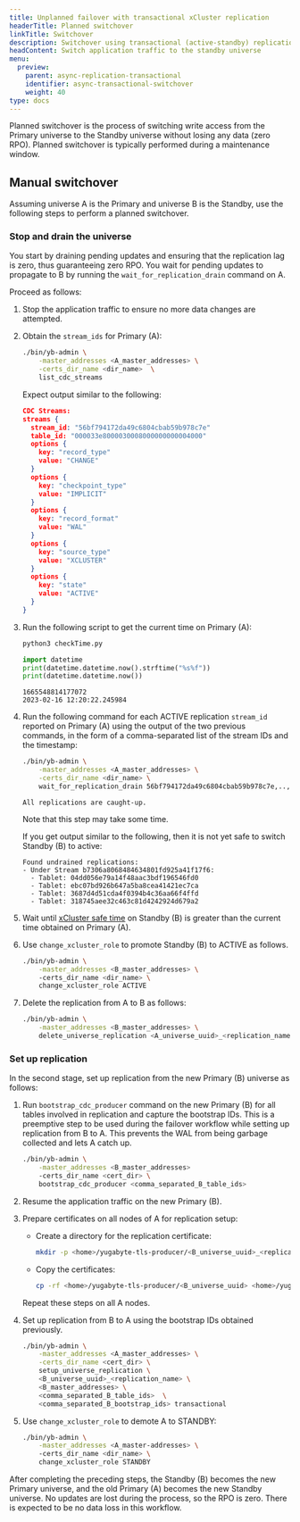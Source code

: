 ```yaml
---
title: Unplanned failover with transactional xCluster replication
headerTitle: Planned switchover
linkTitle: Switchover
description: Switchover using transactional (active-standby) replication between universes
headContent: Switch application traffic to the standby universe
menu:
  preview:
    parent: async-replication-transactional
    identifier: async-transactional-switchover
    weight: 40
type: docs
---
```


Planned switchover is the process of switching write access from the Primary universe to the Standby universe without losing any data (zero RPO). Planned switchover is typically performed during a maintenance window.

## Manual switchover

Assuming universe A is the Primary and universe B is the Standby, use the following steps to perform a planned switchover.

### Stop and drain the universe

You start by draining pending updates and ensuring that the replication lag is zero, thus guaranteeing zero RPO. You wait for pending updates to propagate to B by running the `wait_for_replication_drain` command on A.

Proceed as follows:

1. Stop the application traffic to ensure no more data changes are attempted.

1. Obtain the `stream_ids` for Primary (A):

    ```sh
    ./bin/yb-admin \
        -master_addresses <A_master_addresses> \
        -certs_dir_name <dir_name>  \
        list_cdc_streams
    ```

    Expect output similar to the following:

    ```output.json
    CDC Streams:
    streams {
      stream_id: "56bf794172da49c6804cbab59b978c7e"
      table_id: "000033e8000030008000000000004000"
      options {
        key: "record_type"
        value: "CHANGE"
      }
      options {
        key: "checkpoint_type"
        value: "IMPLICIT"
      }
      options {
        key: "record_format"
        value: "WAL"
      }
      options {
        key: "source_type"
        value: "XCLUSTER"
      }
      options {
        key: "state"
        value: "ACTIVE"
      }
    }
    ```

1. Run the following script to get the current time on Primary (A):

    ```python
    python3 checkTime.py

    import datetime 
    print(datetime.datetime.now().strftime("%s%f"))
    print(datetime.datetime.now())
    ```

    ```output
    1665548814177072
    2023-02-16 12:20:22.245984
    ```

1. Run the following command for each ACTIVE replication `stream_id` reported on Primary (A) using the output of the two previous commands, in the form of a comma-separated list of the stream IDs and the timestamp:

    ```sh
    ./bin/yb-admin \
        -master_addresses <A_master_addresses> \
        -certs_dir_name <dir_name> \
        wait_for_replication_drain 56bf794172da49c6804cbab59b978c7e,..,..<comma_separated_list_of_stream_ids> 1665548814177072
    ```

    ```output
    All replications are caught-up.
    ```

    Note that this step may take some time.

    If you get output similar to the following, then it is not yet safe to switch Standby (B) to active:

    ```output
    Found undrained replications:
    - Under Stream b7306a8068484634801fd925a41f17f6:
      - Tablet: 04dd056e79a14f48aac3bdf196546fd0
      - Tablet: ebc07bd926b647a5ba8cea41421ec7ca
      - Tablet: 3687d4d51cda4f0394b4c36aa66f4ffd
      - Tablet: 318745aee32c463c81d4242924d679a2
    ```

1. Wait until [xCluster safe time](../async-transactional-setup/#verify-replication) on Standby (B) is greater than the current time obtained on Primary (A).

1. Use `change_xcluster_role` to promote Standby (B) to ACTIVE as follows.

    ```sh
    ./bin/yb-admin \
        -master_addresses <B_master_addresses> \ 
        -certs_dir_name <dir_name> \
        change_xcluster_role ACTIVE
    ```

1. Delete the replication from A to B as follows:

    ```sh
    ./bin/yb-admin \
        -master_addresses <B_master_addresses> \
        delete_universe_replication <A_universe_uuid>_<replication_name>
    ```

### Set up replication

In the second stage, set up replication from the new Primary (B) universe as follows:

1. Run `bootstrap_cdc_producer` command on the new Primary (B) for all tables involved in replication and capture the bootstrap IDs. This is a preemptive step to be used during the failover workflow while setting up replication from B to A. This prevents the WAL from being garbage collected and lets A catch up.

    ```sh
    ./bin/yb-admin \
        -master_addresses <B_master_addresses> 
        -certs_dir_name <cert_dir> \
        bootstrap_cdc_producer <comma_separated_B_table_ids>
    ```

1. Resume the application traffic on the new Primary (B).

1. Prepare certificates on all nodes of A for replication setup:

    - Create a directory for the replication certificate:

        ```sh
        mkdir -p <home>/yugabyte-tls-producer/<B_universe_uuid>_<replicaten_name>
        ```

    - Copy the certificates:

        ```sh
        cp -rf <home>/yugabyte-tls-producer/<B_universe_uuid> <home>/yugabyte-tls-producer/<B_universe_uuid>_<replicaten_name>
        ```

    Repeat these steps on all A nodes.

1. Set up replication from B to A using the bootstrap IDs obtained previously.

    ```sh
    ./bin/yb-admin \
        -master_addresses <A_master_addresses> \
        -certs_dir_name <cert_dir> \
        setup_universe_replication \
        <B_universe_uuid>_<replication_name> \
        <B_master_addresses> \
        <comma_separated_B_table_ids>  \
        <comma_separated_B_bootstrap_ids> transactional
    ```

1. Use `change_xcluster_role` to demote A to STANDBY:

    ```sh
    ./bin/yb-admin \
        -master_addresses <A_master-addresses> \ 
        -certs_dir_name <dir_name> \
        change_xcluster_role STANDBY
    ```

After completing the preceding steps, the Standby (B) becomes the new Primary universe, and the old Primary (A) becomes the new Standby universe. No updates are lost during the process, so the RPO is zero. There is expected to be no data loss in this workflow.
